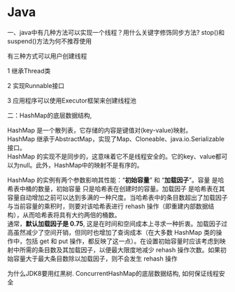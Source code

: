 # Java

一、java中有几种方法可以实现一个线程？用什么关键字修饰同步方法? stop\(\)和suspend\(\)方法为何不推荐使用

有三种方式可以用户创建线程

1 继承Thread类

2 实现Runnable接口

3 应用程序可以使用Executor框架来创建线程池

二：HashMap的底层数据结构,

HashMap 是一个散列表，它存储的内容是键值对\(key-value\)映射。  
HashMap 继承于AbstractMap，实现了Map、Cloneable、java.io.Serializable接口。  
HashMap 的实现不是同步的，这意味着它不是线程安全的。它的key、value都可以为null。此外，HashMap中的映射不是有序的。

HashMap 的实例有两个参数影响其性能：“**初始容量**” 和 “**加载因子**”。容量 是哈希表中桶的数量，初始容量 只是哈希表在创建时的容量。加载因子 是哈希表在其容量自动增加之前可以达到多满的一种尺度。当哈希表中的条目数超出了加载因子与当前容量的乘积时，则要对该哈希表进行 rehash 操作（即重建内部数据结构），从而哈希表将具有大约两倍的桶数。  
通常，**默认加载因子是 0.75**, 这是在时间和空间成本上寻求一种折衷。加载因子过高虽然减少了空间开销，但同时也增加了查询成本（在大多数 HashMap 类的操作中，包括 get 和 put 操作，都反映了这一点）。在设置初始容量时应该考虑到映射中所需的条目数及其加载因子，以便最大限度地减少 rehash 操作次数。如果初始容量大于最大条目数除以加载因子，则不会发生 rehash 操作

为什么JDK8要用红黑树. ConcurrentHashMap的底层数据结构, 如何保证线程安全





